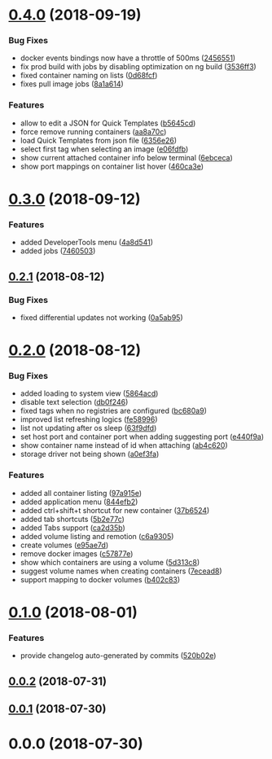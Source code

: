 <a name="0.4.0"></a>
# [0.4.0](https://github.com/leonardochaia/timoneer/compare/v0.3.0...v0.4.0) (2018-09-19)


### Bug Fixes

* docker events bindings now have a throttle of 500ms ([2456551](https://github.com/leonardochaia/timoneer/commit/2456551))
* fix prod build with jobs by disabling optimization on ng build ([3536ff3](https://github.com/leonardochaia/timoneer/commit/3536ff3))
* fixed container naming on lists ([0d68fcf](https://github.com/leonardochaia/timoneer/commit/0d68fcf))
* fixes pull image jobs ([8a1a614](https://github.com/leonardochaia/timoneer/commit/8a1a614))


### Features

* allow to edit a JSON for Quick Templates ([b5645cd](https://github.com/leonardochaia/timoneer/commit/b5645cd))
* force remove running containers ([aa8a70c](https://github.com/leonardochaia/timoneer/commit/aa8a70c))
* load Quick Templates from json file ([6356e26](https://github.com/leonardochaia/timoneer/commit/6356e26))
* select first tag when selecting an image ([e06fdfb](https://github.com/leonardochaia/timoneer/commit/e06fdfb))
* show current attached container info below terminal ([6ebceca](https://github.com/leonardochaia/timoneer/commit/6ebceca))
* show port mappings on container list hover ([460ca3e](https://github.com/leonardochaia/timoneer/commit/460ca3e))



<a name="0.3.0"></a>
# [0.3.0](https://github.com/leonardochaia/timoneer/compare/v0.2.1...v0.3.0) (2018-09-12)


### Features

* added DeveloperTools menu ([4a8d541](https://github.com/leonardochaia/timoneer/commit/4a8d541))
* added jobs ([7460503](https://github.com/leonardochaia/timoneer/commit/7460503))



<a name="0.2.1"></a>
## [0.2.1](https://github.com/leonardochaia/timoneer/compare/v0.2.0...v0.2.1) (2018-08-12)


### Bug Fixes

* fixed differential updates not working ([0a5ab95](https://github.com/leonardochaia/timoneer/commit/0a5ab95))



<a name="0.2.0"></a>
# [0.2.0](https://github.com/leonardochaia/timoneer/compare/v0.1.0...v0.2.0) (2018-08-12)


### Bug Fixes

* added loading to system view ([5864acd](https://github.com/leonardochaia/timoneer/commit/5864acd))
* disable text selection ([db0f246](https://github.com/leonardochaia/timoneer/commit/db0f246))
* fixed tags when no registries are configured ([bc680a9](https://github.com/leonardochaia/timoneer/commit/bc680a9))
* improved list refreshing logics ([fe58996](https://github.com/leonardochaia/timoneer/commit/fe58996))
* list not updating after os sleep ([63f9dfd](https://github.com/leonardochaia/timoneer/commit/63f9dfd))
* set host port and container port when adding suggesting port ([e440f9a](https://github.com/leonardochaia/timoneer/commit/e440f9a))
* show container name instead of id when attaching ([ab4c620](https://github.com/leonardochaia/timoneer/commit/ab4c620))
* storage driver not being shown ([a0ef3fa](https://github.com/leonardochaia/timoneer/commit/a0ef3fa))


### Features

* added all container listing ([97a915e](https://github.com/leonardochaia/timoneer/commit/97a915e))
* added application menu ([844efb2](https://github.com/leonardochaia/timoneer/commit/844efb2))
* added ctrl+shift+t shortcut for new container ([37b6524](https://github.com/leonardochaia/timoneer/commit/37b6524))
* added tab shortcuts ([5b2e77c](https://github.com/leonardochaia/timoneer/commit/5b2e77c))
* added Tabs support ([ca2d35b](https://github.com/leonardochaia/timoneer/commit/ca2d35b))
* added volume listing and remotion ([c6a9305](https://github.com/leonardochaia/timoneer/commit/c6a9305))
* create volumes ([e95ae7d](https://github.com/leonardochaia/timoneer/commit/e95ae7d))
* remove docker images ([c57877e](https://github.com/leonardochaia/timoneer/commit/c57877e))
* show which containers are using a volume ([5d313c8](https://github.com/leonardochaia/timoneer/commit/5d313c8))
* suggest volume names when creating containers ([7ecead8](https://github.com/leonardochaia/timoneer/commit/7ecead8))
* support mapping to docker volumes ([b402c83](https://github.com/leonardochaia/timoneer/commit/b402c83))



<a name="0.1.0"></a>
# [0.1.0](https://github.com/leonardochaia/timoneer/compare/v0.0.2...v0.1.0) (2018-08-01)


### Features

* provide changelog auto-generated by commits ([520b02e](https://github.com/leonardochaia/timoneer/commit/520b02e))



<a name="0.0.2"></a>
## [0.0.2](https://github.com/leonardochaia/timoneer/compare/v0.0.1...v0.0.2) (2018-07-31)



<a name="0.0.1"></a>
## [0.0.1](https://github.com/leonardochaia/timoneer/compare/v0.0.0...v0.0.1) (2018-07-30)



<a name="0.0.0"></a>
# 0.0.0 (2018-07-30)



